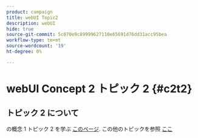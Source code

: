 ```yaml
---
product: campaign
title: webUI Topic2
description: webUI
hide: true
source-git-commit: 5c070e9c89999627110e65691d76dd31acc95bea
workflow-type: tm+mt
source-wordcount: '19'
ht-degree: 0%

---
```


# webUI Concept 2 トピック 2 {#c2t2}

## トピック 2 について

の概念 1 トピック 2 を学ぶ [このページ](../concept1/topic2.md).
この他のトピックを参照 [ここ](../../automation/workflow/about-workflows.md)